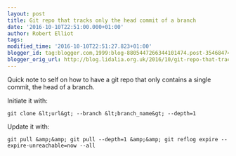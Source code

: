 ```yaml
---
layout: post
title: Git repo that tracks only the head commit of a branch
date: '2016-10-10T22:51:00.000+01:00'
author: Robert Elliot
tags: 
modified_time: '2016-10-10T22:51:27.823+01:00'
blogger_id: tag:blogger.com,1999:blog-8805447266344101474.post-3546847481269234362
blogger_orig_url: http://blog.lidalia.org.uk/2016/10/git-repo-that-tracks-only-head-commit.html
---
```


Quick note to self on how to have a git repo that only contains a single commit, the head of a branch.

Initiate it with:

`git clone &lt;url&gt; --branch &lt;branch_name&gt; --depth=1`

Update it with:

`git pull &amp;&amp; git pull --depth=1 &amp;&amp; git reflog expire --expire-unreachable=now --all`

